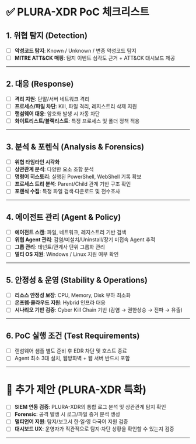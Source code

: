 # ✅ PLURA-XDR PoC 체크리스트

## 1. 위협 탐지 (Detection)

* [ ] **악성코드 탐지**: Known / Unknown / 변종 악성코드 탐지
* [ ] **MITRE ATT\&CK 매핑**: 탐지 이벤트 심각도 근거 + ATT\&CK 대시보드 제공

---

## 2. 대응 (Response)

* [ ] **격리 지원**: 단말/서버 네트워크 격리
* [ ] **프로세스/파일 차단**: Kill, 파일 격리, 레지스트리 삭제 지원
* [ ] **랜섬웨어 대응**: 암호화 발생 시 자동 차단
* [ ] **화이트리스트/블랙리스트**: 특정 프로세스 및 폴더 정책 적용

---

## 3. 분석 & 포렌식 (Analysis & Forensics)

* [ ] **위협 타임라인 시각화**
* [ ] **상관관계 분석**: 다양한 요소 조합 분석
* [ ] **명령어 히스토리**: 실행된 PowerShell, WebShell 기록 확보
* [ ] **프로세스 트리 분석**: Parent/Child 관계 기반 구조 확인
* [ ] **포렌식 수집**: 특정 파일 검색·다운로드 및 전수조사

---

## 4. 에이전트 관리 (Agent & Policy)

* [ ] **에이전트 스캔**: 파일, 네트워크, 레지스트리 기반 검색
* [ ] **위협 Agent 관리**: 감염/미설치/Uninstall/장기 미접속 Agent 추적
* [ ] **그룹 관리**: 테넌트/관계사 단위 그룹화 관리
* [ ] **멀티 OS 지원**: Windows / Linux 지원 여부 확인

---

## 5. 안정성 & 운영 (Stability & Operations)

* [ ] **리소스 안정성 보장**: CPU, Memory, Disk 부하 최소화
* [ ] **온프렘·클라우드 지원**: Hybrid 인프라 대응
* [ ] **시나리오 기반 검증**: Cyber Kill Chain 기반 (감염 → 권한상승 → 전파 → 유출)

---

## 6. PoC 실행 조건 (Test Requirements)

* [ ] 랜섬웨어 샘플 별도 준비 후 EDR 차단 및 호스트 종료
* [ ] Agent 최소 3대 설치, 웹방화벽 + 웹 서버 반드시 포함

---

# 🔹 추가 제안 (PLURA-XDR 특화)

* [ ] **SIEM 연동 검증**: PLURA-XDR의 통합 로그 분석 및 상관관계 탐지 확인
* [ ] **Forensic**: 공격 발생 시 로그/파일 증거 분석 생성
* [ ] **멀티언어 지원**: 탐지/보고서 한·일·영 다국어 지원 검증
* [ ] **대시보드 UX**: 운영자가 직관적으로 탐지·차단 상황을 확인할 수 있는지 검증

---
